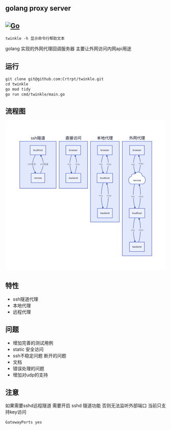 golang proxy server
---
[![Go](https://github.com/Crtrpt/twinkle/actions/workflows/go.yml/badge.svg)](https://github.com/Crtrpt/twinkle/actions/workflows/go.yml)
---

```
twinkle -h 显示命令行帮助文本
```
golang 实现的外网代理回调服务器 主要让外网访问内网api用途

## 运行
```golang
git clone git@github.com:Crtrpt/twinkle.git
cd twinkle
go mod tidy
go run cmd/twinkle/main.go
```

## 流程图
![流程图](./flow.svg "工作流程图")

## 特性
- ssh隧道代理
- 本地代理
- 远程代理

## 问题
- 增加完善的测试用例
- static 安全访问
- ssh不稳定问题 断开的问题
- 文档
- 错误处理的问题
- 增加对udp的支持

## 注意
如果需要sshd远程隧道 需要开启 sshd 隧道功能 否则无法监听外部端口
当前只支持key访问
```
GatewayPorts yes
```
